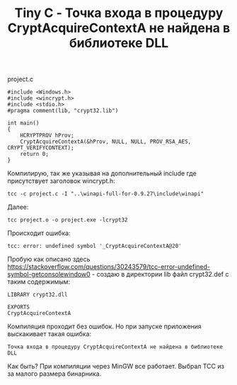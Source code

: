 ﻿---
title: "Tiny C - Точка входа в процедуру CryptAcquireContextA не найдена в библиотеке DLL"
se.owner.user_id: 
se.owner.display_name: "user314382"
se.owner.link: ""
se.link: "https://ru.stackoverflow.com/questions/985773/tiny-c-%d0%a2%d0%be%d1%87%d0%ba%d0%b0-%d0%b2%d1%85%d0%be%d0%b4%d0%b0-%d0%b2-%d0%bf%d1%80%d0%be%d1%86%d0%b5%d0%b4%d1%83%d1%80%d1%83-cryptacquirecontexta-%d0%bd%d0%b5-%d0%bd%d0%b0%d0%b9%d0%b4%d0%b5%d0%bd%d0%b0-%d0%b2-%d0%b1%d0%b8%d0%b1%d0%bb%d0%b8%d0%be%d1%82%d0%b5%d0%ba%d0%b5-dl"
se.question_id: 985773
se.post_type: question
se.score: 1
---
<p>project.c</p>

<pre><code>#include &lt;Windows.h&gt;
#include &lt;wincrypt.h&gt;
#include &lt;stdio.h&gt;
#pragma comment(lib, "crypt32.lib")

int main()
{
    HCRYPTPROV hProv;
    CryptAcquireContextA(&amp;hProv, NULL, NULL, PROV_RSA_AES, CRYPT_VERIFYCONTEXT);
    return 0;
}
</code></pre>

<p>Компилирую, так же указывая на дополнительный include где присутствует заголовок wincrypt.h:</p>

<pre><code>tcc -c project.c -I "..\winapi-full-for-0.9.27\include\winapi"
</code></pre>

<p>Далее:</p>

<pre><code>tcc project.o -o project.exe -lcrypt32
</code></pre>

<p>Происходит ошибка:</p>

<pre><code>tcc: error: undefined symbol '_CryptAcquireContextA@20'
</code></pre>

<p>Пробую как описано здесь <a href="https://stackoverflow.com/questions/30243579/tcc-error-undefined-symbol-getconsolewindow0">https://stackoverflow.com/questions/30243579/tcc-error-undefined-symbol-getconsolewindow0</a> - создаю в директории lib файл crypt32.def с таким содержимым:</p>

<pre><code>LIBRARY crypt32.dll

EXPORTS
CryptAcquireContextA
</code></pre>

<p>Компиляция проходит без ошибок. Но при запуске приложения выскакивает такая ошибка:</p>

<pre><code>Точка входа в процедуру CryptAcquireContextA не найдена в библиотеке DLL
</code></pre>

<p>Как быть? При компиляции через MinGW все работает. Выбрал TCC из за малого размера бинарника.</p>
